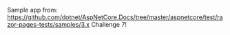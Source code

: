 Sample app from: https://github.com/dotnet/AspNetCore.Docs/tree/master/aspnetcore/test/razor-pages-tests/samples/3.x
Challenge 7!
